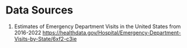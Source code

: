 # Data Sources

1. Estimates of Emergency Department Visits in the United States from 2016-2022
   https://healthdata.gov/Hospital/Emergency-Department-Visits-by-State/6xf2-c3ie  
  

